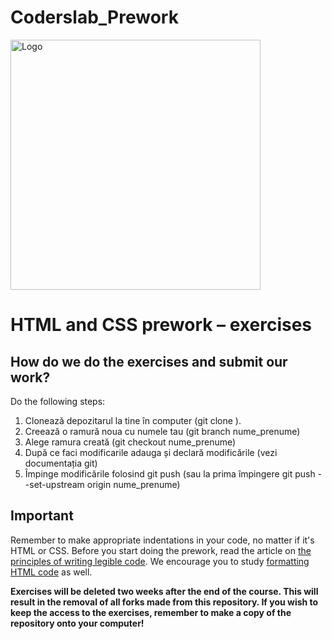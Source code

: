 # Coderslab_Prework

<img alt="Logo" src="http://coderslab.pl/svg/logo-coderslab.svg" width="400">

#  HTML and CSS prework &ndash; exercises

## How do we do the exercises and submit our work?

Do the following steps:

1. Clonează depozitarul la tine în computer (git clone <adresa>).
2. Creează o ramură noua cu numele tau (git branch nume_prenume)
3. Alege ramura creată (git checkout nume_prenume)
4. După ce faci modificarile adauga și declară modificările (vezi documentația git)
5. Împinge modificările folosind git push (sau la prima împingere git push --set-upstream origin nume_prenume)

## Important

Remember to make appropriate indentations in your code, no matter if it's HTML or CSS. Before you start doing the prework, read the article on [the principles of writing legible code](https://codepen.io/...............). We encourage you to study [formatting HTML code](https://www.granneman.com/webdev/coding/formatting-and-indenting-your-html/) as well.

**Exercises will be deleted two weeks after the end of the course. This will result in the removal of all forks made from this repository. If you wish to keep the access to the exercises, remember to make a copy of the repository onto your computer!**
